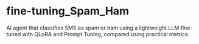 # fine-tuning_Spam_Ham
AI agent that classifies SMS as spam or ham using a lightweight LLM fine-tuned with QLoRA and Prompt Tuning, compared using practical metrics.
